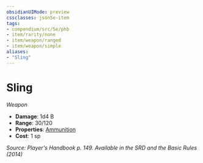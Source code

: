 ```yaml
---
obsidianUIMode: preview
cssclasses: json5e-item
tags:
- compendium/src/5e/phb
- item/rarity/none
- item/weapon/ranged
- item/weapon/simple
aliases: 
- "Sling"
---
```

# Sling
*Weapon*  

- **Damage**: 1d4 B
- **Range**: 30/120
- **Properties**: [Ammunition](Mechanics/Rules/item-properties.md#Ammunition)
- **Cost**: 1 sp

*Source: Player's Handbook p. 149. Available in the <span title='Systems Reference Document (5.1)'>SRD</span> and the Basic Rules (2014)*